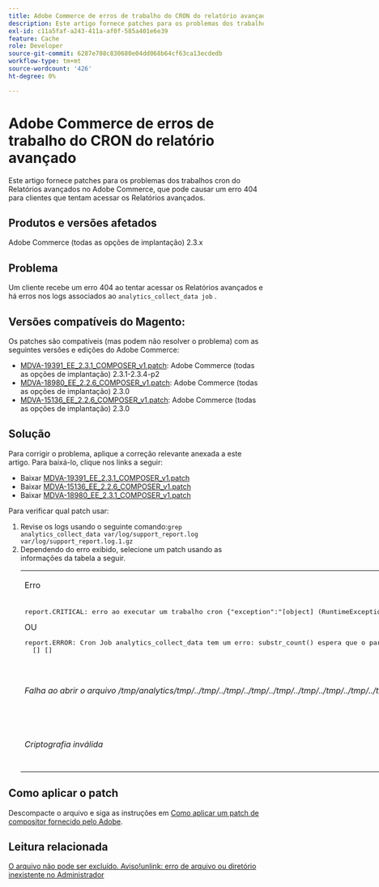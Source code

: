 ```yaml
---
title: Adobe Commerce de erros de trabalho do CRON do relatório avançado
description: Este artigo fornece patches para os problemas dos trabalhos cron do Relatórios avançados no Adobe Commerce, que pode causar um erro 404 para clientes que tentam acessar os Relatórios avançados.
exl-id: c11a5faf-a243-411a-af0f-585a401e6e39
feature: Cache
role: Developer
source-git-commit: 6287e708c830680e04dd068b64cf63ca13ecdedb
workflow-type: tm+mt
source-wordcount: '426'
ht-degree: 0%

---
```


# Adobe Commerce de erros de trabalho do CRON do relatório avançado

Este artigo fornece patches para os problemas dos trabalhos cron do Relatórios avançados no Adobe Commerce, que pode causar um erro 404 para clientes que tentam acessar os Relatórios avançados.

## Produtos e versões afetados

Adobe Commerce (todas as opções de implantação) 2.3.x

## Problema

Um cliente recebe um erro 404 ao tentar acessar os Relatórios avançados e há erros nos logs associados ao `analytics_collect_data job` .

## Versões compatíveis do Magento:

Os patches são compatíveis (mas podem não resolver o problema) com as seguintes versões e edições do Adobe Commerce:

* [MDVA-19391\_EE\_2.3.1\_COMPOSER\_v1.patch](assets/MDVA-19391_EE_2.3.1_COMPOSER_v1.patch.zip): Adobe Commerce (todas as opções de implantação) 2.3.1-2.3.4-p2
* [MDVA-18980\_EE\_2.2.6\_COMPOSER\_v1.patch](assets/MDVA-18980_EE_2.2.6_COMPOSER_v1.patch.zip): Adobe Commerce (todas as opções de implantação) 2.3.0
* [MDVA-15136\_EE\_2.2.6\_COMPOSER\_v1.patch](assets/MDVA-15136_EE_2.2.6_COMPOSER_v1.patch.zip): Adobe Commerce (todas as opções de implantação) 2.3.0

## **Solução**

Para corrigir o problema, aplique a correção relevante anexada a este artigo. Para baixá-lo, clique nos links a seguir:

* Baixar [MDVA-19391\_EE\_2.3.1\_COMPOSER\_v1.patch](assets/MDVA-19391_EE_2.3.1_COMPOSER_v1.patch.zip)
* Baixar [MDVA-15136\_EE\_2.2.6\_COMPOSER\_v1.patch](assets/MDVA-15136_EE_2.2.6_COMPOSER_v1.patch.zip)
* Baixar [MDVA-18980\_EE\_2.3.1\_COMPOSER\_v1.patch](assets/MDVA-18980_EE_2.2.6_COMPOSER_v1.patch.zip)

Para verificar qual patch usar:

<ol><li>Revise os logs usando o seguinte comando:<code>grep analytics_collect_data var/log/support_report.log var/log/support_report.log.1.gz</code>
</li><li>Dependendo do erro exibido, selecione um patch usando as informações da tabela a seguir.<table style="width: 826px;">
<tbody>
<tr>
<td class="wysiwyg-text-align-center">
<p>Erro</p>
</td>
<td class="wysiwyg-text-align-center">Correção</td>
</tr>
<tr>
<td>
<pre>report.CRITICAL: erro ao executar um trabalho cron {"exception":"[object] (RuntimeException(code: 0): erro ao executar um trabalho cron em /srv/public_html/vendor/magento/module-cron/Observer/ProcessCronQueueObserver.php:327, TypeError(code: 0): substr_count() espera que o parâmetro 1 seja uma cadeia de caracteres, nulo fornecido em /srv/public_html/vendor/magento/module-page-builder-analytics/Model/ContentTypeUsageReportProvider.php:106)"} []</pre>OU<pre>report.ERROR: Cron Job analytics_collect_data tem um erro: substr_count() espera que o parâmetro 1 seja uma cadeia de caracteres, nulo fornecido. Estatísticas: {"sum":0,"count":1,"realmem":0,"emalloc":0,"realmem_start":224919552,"emalloc_start":216398384}
  [] []</pre>
<p> </p>
</td>
<td>Aplicar<a href="assets/MDVA-19391_EE_2.3.1_COMPOSER_v1.patch">MDVA-19391_EE_2.3.1_COMPOSER_v1.patch.zip</a>, limpe o cache e aguarde 24 horas para que o trabalho seja executado novamente e tente novamente.</td>
</tr>
<tr>
<td>
<p><em>Falha ao abrir o arquivo /tmp/analytics/tmp/../tmp/../tmp/../tmp/../tmp/../tmp/../tmp/../tmp/../tmp/../tmp/../tmp/../tmp/../tmp/../tmp/../tmp/../tmp/../tmp/../tmp/.../</em></p>
</td>
<td>Aplicar<a href="assets/MDVA-15136_EE_2.2.6_COMPOSER_v1.patch">MDVA-15136_EE_2.2.6_COMPOSER_v1.patch.zip</a>, limpe o cache e aguarde 24 horas para que o trabalho seja executado novamente e tente novamente.</td>
</tr>
<tr>
<td><em>Criptografia inválida</em></td>
<td>Aplicar<a href="assets/MDVA-18980_EE_2.2.6_COMPOSER_v1.patch">MDVA-18980_EE_2.2.6_COMPOSER_v1.patch.zip</a>, limpe o cache e aguarde 24 horas para que o trabalho seja executado novamente e tente novamente.</td>
</tr>
</tbody>
</table>
</li></ol>

## Como aplicar o patch

Descompacte o arquivo e siga as instruções em [Como aplicar um patch de compositor fornecido pelo Adobe](/help/how-to/general/how-to-apply-a-composer-patch-provided-by-magento.md).

## Leitura relacionada

[O arquivo não pode ser excluído. Aviso!unlink: erro de arquivo ou diretório inexistente no Administrador](/help/troubleshooting/miscellaneous/file-cannot-be-deleated-no-file-or-directory.md)
